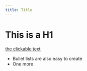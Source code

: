 ```yaml
---
title: Title
---
```


# This is a H1

[the clickable text](http://xlson.com/)

* Bullet lists are also easy to create
* One more
